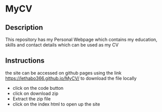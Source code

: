 # MyCV

## Description
This repository has my Personal Webpage which contains my education, skills and contact details which can be used as my CV

## Instructions
the site can be accessed on github pages using the link https://lethabo366.github.io/MyCV/ 
to download the file locally
* click on the code button
* click on  download zip
* Extract the zip file
* click on the index html to open up the site

